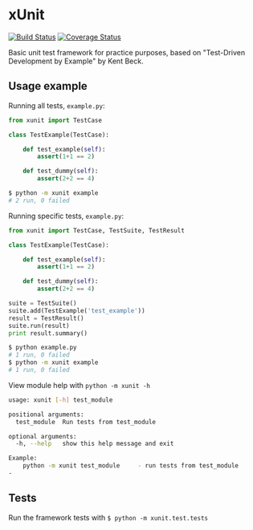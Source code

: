 # xUnit
[![Build Status](https://travis-ci.org/diegoguimaraes/xUnit.svg)](https://travis-ci.org/diegoguimaraes/xUnit)
[![Coverage Status](https://img.shields.io/coveralls/diegoguimaraes/xUnit.svg)](https://coveralls.io/r/diegoguimaraes/xUnit?branch=master)

Basic unit test framework for practice purposes, based on "Test-Driven Development by Example" by Kent Beck.

## Usage example

Running all tests, `example.py`:

```Python
from xunit import TestCase

class TestExample(TestCase):

    def test_example(self):
        assert(1+1 == 2)

    def test_dummy(self):
        assert(2+2 == 4)
```

```bash
$ python -m xunit example
# 2 run, 0 failed
```

Running specific tests, `example.py`:

```Python
from xunit import TestCase, TestSuite, TestResult

class TestExample(TestCase):

    def test_example(self):
        assert(1+1 == 2)

    def test_dummy(self):
        assert(2+2 == 4)

suite = TestSuite()
suite.add(TestExample('test_example'))
result = TestResult()
suite.run(result)
print result.summary()

```

```sh
$ python example.py
# 1 run, 0 failed
$ python -m xunit example
# 1 run, 0 failed
```

View module help with `python -m xunit -h`

```sh
usage: xunit [-h] test_module

positional arguments:
  test_module  Run tests from test_module

optional arguments:
  -h, --help   show this help message and exit

Example:
    python -m xunit test_module     - run tests from test_module
-
```

## Tests
Run the framework tests with `$ python -m xunit.test.tests`
